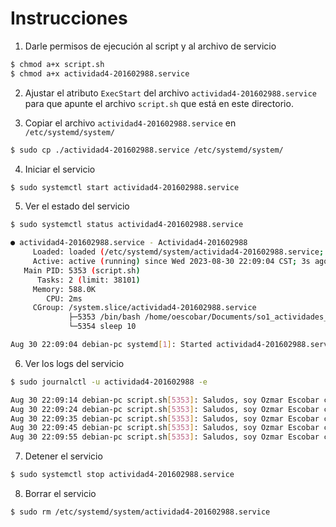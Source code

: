 # Instrucciones

1. Darle permisos de ejecución al script y al archivo de servicio
```bash
$ chmod a+x script.sh
$ chmod a+x actividad4-201602988.service
```

2. Ajustar el atributo `ExecStart` del archivo `actividad4-201602988.service` para que apunte el archivo `script.sh` que está en este directorio.

3. Copiar el archivo `actividad4-201602988.service` en `/etc/systemd/system/`
```bash
$ sudo cp ./actividad4-201602988.service /etc/systemd/system/
```

4. Iniciar el servicio
```bash
$ sudo systemctl start actividad4-201602988.service
```

5. Ver el estado del servicio
```bash
$ sudo systemctl status actividad4-201602988.service

● actividad4-201602988.service - Actividad4-201602988
     Loaded: loaded (/etc/systemd/system/actividad4-201602988.service; static)
     Active: active (running) since Wed 2023-08-30 22:09:04 CST; 3s ago
   Main PID: 5353 (script.sh)
      Tasks: 2 (limit: 38101)
     Memory: 588.0K
        CPU: 2ms
     CGroup: /system.slice/actividad4-201602988.service
             ├─5353 /bin/bash /home/oescobar/Documents/so1_actividades_201602988/actividad4/script.sh
             └─5354 sleep 10

Aug 30 22:09:04 debian-pc systemd[1]: Started actividad4-201602988.service - Actividad4-201602988.
```

6. Ver los logs del servicio
```bash
$ sudo journalctl -u actividad4-201602988 -e

Aug 30 22:09:14 debian-pc script.sh[5353]: Saludos, soy Ozmar Escobar con carnet 201602988, y la fecha actual es  Wed Aug 30 22:09:14 CST 2023
Aug 30 22:09:24 debian-pc script.sh[5353]: Saludos, soy Ozmar Escobar con carnet 201602988, y la fecha actual es  Wed Aug 30 22:09:24 CST 2023
Aug 30 22:09:35 debian-pc script.sh[5353]: Saludos, soy Ozmar Escobar con carnet 201602988, y la fecha actual es  Wed Aug 30 22:09:35 CST 2023
Aug 30 22:09:45 debian-pc script.sh[5353]: Saludos, soy Ozmar Escobar con carnet 201602988, y la fecha actual es  Wed Aug 30 22:09:45 CST 2023
Aug 30 22:09:55 debian-pc script.sh[5353]: Saludos, soy Ozmar Escobar con carnet 201602988, y la fecha actual es  Wed Aug 30 22:09:55 CST 2023
```

7. Detener el servicio
```bash
$ sudo systemctl stop actividad4-201602988.service
```

8. Borrar el servicio
```bash
$ sudo rm /etc/systemd/system/actividad4-201602988.service
```
